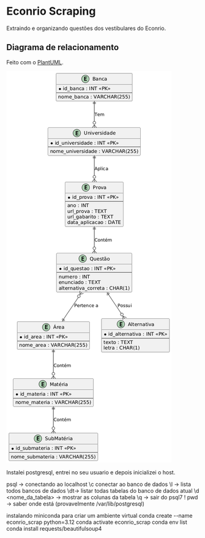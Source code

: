 # Econrio Scraping
Extraindo e organizando questões dos vestibulares do Econrio. 

## Diagrama de relacionamento
Feito com o [PlantUML](https://www.plantuml.com/plantuml/uml/VLJ1Jkim4BpdAooVtaFA0QHUK5Krb4eW12eb86xL9baXIubT7Bi2DJtmBPpuZluOSTpOITLmYRopevdrP9DfgK0gNUG1SiNK9w5Nm5EW14gIc1FP1eISiMnbgqjo-n2JyNXnDvdKZJ2i7rmKwDelqN9s4ot_NOn6_uDTu6IVETkWB5a66JRgkWCuanuuvDLd3LikfDZOcwpDoPdOwfGwS67n-gnbxfZn_BM5tY01oPJmQ0OALh3EMGef6FmwYkVTEHurbch_BPfHtaq1mWtJrYSlgmkKVYBacgSCieutv0eb1yKsi4g5bAZCk4qQvxqizbyIRHOWqKTXYi6SRNSuttjG-n_9h6m12YNpohOU5lU4GVqddVGiIfqSktXesCXp_l2AV90s9LTxCu-TTbFuqTsB79KyUXls8wcgC1HRShJ5DCQ21ZtmG6ota4RDaj700eUkNo0w4xoEgrOvO2sbFpXTYBBKpBDs8WohoYw6QQDKo5CajLEDEICVeZUocAFug7kiO8eyC_-ONm00).

![image](./pictures/uml-relacionamento.png)


Instalei postgresql, entrei no seu usuario e depois inicializei o host. 

psql  -> conectando ao localhost
\c conectar ao banco de dados
\l -> lista todos bancos de dados
\dt-> listar todas tabelas do banco de dados atual
\d <nome_da_tabela> -> mostrar as colunas da tabela
\q -> sair do psql7
\! pwd -> saber onde está (provavelmente /var/lib/postgresql)

instalando miniconda para criar um ambiente virtual
conda create --name econrio_scrap python=3.12
conda activate econrio_scrap
conda env list
conda install requests/beautifulsoup4
